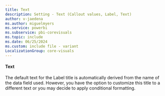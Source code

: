 ```yaml
---
title: Text
description: Setting - Text (Callout values, Label, Text)
author: v-jaedena
ms.author: miguelmyers
ms.service: powerbi
ms.subservice: pbi-corevisuals
ms.topic: include
ms.date: 06/25/2024
ms.custom: include file - variant
LocalizationGroup: core-visuals
---
```

#### Text

The default text for the Label title is automatically derived from the name of the data field used. However, you have the option to  customize this title to a different text or you may decide to apply conditional formatting.

